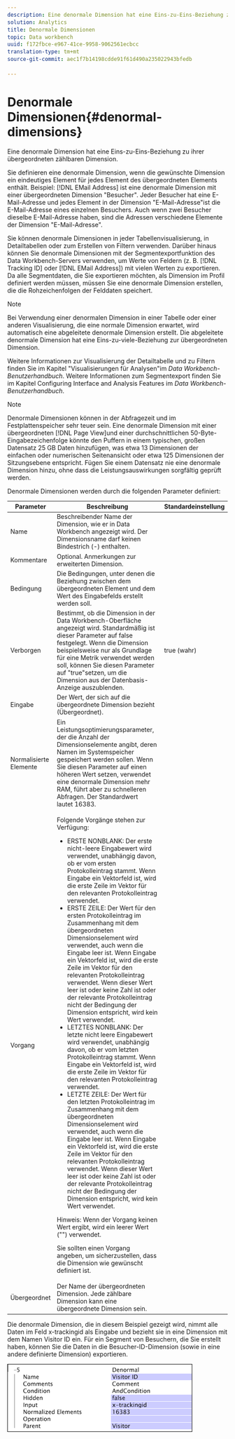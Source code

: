```yaml
---
description: Eine denormale Dimension hat eine Eins-zu-Eins-Beziehung zu ihrer übergeordneten zählbaren Dimension.
solution: Analytics
title: Denormale Dimensionen
topic: Data workbench
uuid: f172fbce-e967-41ce-9958-9062561ecbcc
translation-type: tm+mt
source-git-commit: aec1f7b14198cdde91f61d490a235022943bfedb

---
```



# Denormale Dimensionen{#denormal-dimensions}

Eine denormale Dimension hat eine Eins-zu-Eins-Beziehung zu ihrer übergeordneten zählbaren Dimension.

Sie definieren eine denormale Dimension, wenn die gewünschte Dimension ein eindeutiges Element für jedes Element des übergeordneten Elements enthält. Beispiel: [!DNL EMail Address] ist eine denormale Dimension mit einer übergeordneten Dimension &quot;Besucher&quot;. Jeder Besucher hat eine E-Mail-Adresse und jedes Element in der Dimension &quot;E-Mail-Adresse&quot;ist die E-Mail-Adresse eines einzelnen Besuchers. Auch wenn zwei Besucher dieselbe E-Mail-Adresse haben, sind die Adressen verschiedene Elemente der Dimension &quot;E-Mail-Adresse&quot;.

Sie können denormale Dimensionen in jeder Tabellenvisualisierung, in Detailtabellen oder zum Erstellen von Filtern verwenden. Darüber hinaus können Sie denormale Dimensionen mit der Segmentexportfunktion des Data Workbench-Servers verwenden, um Werte von Feldern (z. B. [!DNL Tracking ID] oder [!DNL EMail Address]) mit vielen Werten zu exportieren. Da alle Segmentdaten, die Sie exportieren möchten, als Dimension im Profil definiert werden müssen, müssen Sie eine denormale Dimension erstellen, die die Rohzeichenfolgen der Felddaten speichert.

>[!NOTE]
>
>Bei Verwendung einer denormalen Dimension in einer Tabelle oder einer anderen Visualisierung, die eine normale Dimension erwartet, wird automatisch eine abgeleitete denormale Dimension erstellt. Die abgeleitete denormale Dimension hat eine Eins-zu-viele-Beziehung zur übergeordneten Dimension.

Weitere Informationen zur Visualisierung der Detailtabelle und zu Filtern finden Sie im Kapitel &quot;Visualisierungen für Analysen&quot;im *Data Workbench-Benutzerhandbuch*. Weitere Informationen zum Segmentexport finden Sie im Kapitel Configuring Interface and Analysis Features im *Data Workbench-Benutzerhandbuch*.

>[!NOTE]
>
>Denormale Dimensionen können in der Abfragezeit und im Festplattenspeicher sehr teuer sein. Eine denormale Dimension mit einer übergeordneten [!DNL Page View]und einer durchschnittlichen 50-Byte-Eingabezeichenfolge könnte den Puffern in einem typischen, großen Datensatz 25 GB Daten hinzufügen, was etwa 13 Dimensionen der einfachen oder numerischen Seitenansicht oder etwa 125 Dimensionen der Sitzungsebene entspricht. Fügen Sie einem Datensatz nie eine denormale Dimension hinzu, ohne dass die Leistungsauswirkungen sorgfältig geprüft werden.

Denormale Dimensionen werden durch die folgenden Parameter definiert:

<table id="table_532AD791E39B4CF296FFA1C33FB8302E"> 
 <thead> 
  <tr> 
   <th colname="col1" class="entry"> Parameter </th> 
   <th colname="col2" class="entry"> Beschreibung </th> 
   <th colname="col3" class="entry"> Standardeinstellung </th> 
  </tr> 
 </thead>
 <tbody> 
  <tr> 
   <td colname="col1"> Name </td> 
   <td colname="col2"> Beschreibender Name der Dimension, wie er in Data Workbench angezeigt wird. Der Dimensionsname darf keinen Bindestrich (-) enthalten. </td> 
   <td colname="col3"> </td> 
  </tr> 
  <tr> 
   <td colname="col1"> Kommentare </td> 
   <td colname="col2"> Optional. Anmerkungen zur erweiterten Dimension. </td> 
   <td colname="col3"> </td> 
  </tr> 
  <tr> 
   <td colname="col1"> Bedingung </td> 
   <td colname="col2"> Die Bedingungen, unter denen die Beziehung zwischen dem übergeordneten Element und dem Wert des Eingabefelds erstellt werden soll. </td> 
   <td colname="col3"> </td> 
  </tr> 
  <tr> 
   <td colname="col1"> Verborgen </td> 
   <td colname="col2"> Bestimmt, ob die Dimension in der Data Workbench-Oberfläche angezeigt wird. Standardmäßig ist dieser Parameter auf false festgelegt. Wenn die Dimension beispielsweise nur als Grundlage für eine Metrik verwendet werden soll, können Sie diesen Parameter auf "true"setzen, um die Dimension aus der Datenbasis-Anzeige auszublenden. </td> 
   <td colname="col3"> true (wahr) </td> 
  </tr> 
  <tr> 
   <td colname="col1"> Eingabe </td> 
   <td colname="col2"> Der Wert, der sich auf die übergeordnete Dimension bezieht (Übergeordnet). </td> 
   <td colname="col3"> </td> 
  </tr> 
  <tr> 
   <td colname="col1"> Normalisierte Elemente </td> 
   <td colname="col2"> Ein Leistungsoptimierungsparameter, der die Anzahl der Dimensionselemente angibt, deren Namen im Systemspeicher gespeichert werden sollen. Wenn Sie diesen Parameter auf einen höheren Wert setzen, verwendet eine denormale Dimension mehr RAM, führt aber zu schnelleren Abfragen. Der Standardwert lautet 16383. </td> 
   <td colname="col3"> </td> 
  </tr> 
  <tr> 
   <td colname="col1"> Vorgang </td> 
   <td colname="col2"> <p>Folgende Vorgänge stehen zur Verfügung: </p> <p> 
     <ul id="ul_CCDC45838A3941BD949B6D21EA0492B3"> 
      <li id="li_F33898192A82437692B5C15684EFCF64"> ERSTE NONBLANK: Der erste nicht-leere Eingabewert wird verwendet, unabhängig davon, ob er vom ersten Protokolleintrag stammt. Wenn <span class="wintitle"> Eingabe</span> ein Vektorfeld ist, wird die erste Zeile im Vektor für den relevanten Protokolleintrag verwendet. </li> 
      <li id="li_4ADD0A368BB74B64AD29126C8E7B333F"> ERSTE ZEILE: Der Wert für den ersten Protokolleintrag im Zusammenhang mit dem übergeordneten Dimensionselement wird verwendet, auch wenn die Eingabe leer ist. Wenn <span class="wintitle"> Eingabe</span> ein Vektorfeld ist, wird die erste Zeile im Vektor für den relevanten Protokolleintrag verwendet. Wenn dieser Wert leer ist oder keine Zahl ist oder der relevante Protokolleintrag nicht der Bedingung der Dimension entspricht, wird kein Wert verwendet. </li> 
      <li id="li_C93CA22ADA634F21A6488BB3BEE7CB23"> LETZTES NONBLANK: Der letzte nicht leere Eingabewert wird verwendet, unabhängig davon, ob er vom letzten Protokolleintrag stammt. Wenn <span class="wintitle"> Eingabe</span> ein Vektorfeld ist, wird die erste Zeile im Vektor für den relevanten Protokolleintrag verwendet. </li> 
      <li id="li_2FFE585521B14FE5ABBF66AAC47F22C4"> LETZTE ZEILE: Der Wert für den letzten Protokolleintrag im Zusammenhang mit dem übergeordneten Dimensionselement wird verwendet, auch wenn die Eingabe leer ist. Wenn <span class="wintitle"> Eingabe</span> ein Vektorfeld ist, wird die erste Zeile im Vektor für den relevanten Protokolleintrag verwendet. Wenn dieser Wert leer ist oder keine Zahl ist oder der relevante Protokolleintrag nicht der Bedingung der Dimension entspricht, wird kein Wert verwendet. </li> 
     </ul> </p> <p> <p>Hinweis:  Wenn der Vorgang keinen Wert ergibt, wird ein leerer Wert ("") verwendet. </p> </p> <p> Sie sollten einen Vorgang angeben, um sicherzustellen, dass die Dimension wie gewünscht definiert ist. </p> </td> 
   <td colname="col3"> </td> 
  </tr> 
  <tr> 
   <td colname="col1"> Übergeordnet </td> 
   <td colname="col2"> Der Name der übergeordneten Dimension. Jede zählbare Dimension kann eine übergeordnete Dimension sein. </td> 
   <td colname="col3"> </td> 
  </tr> 
 </tbody> 
</table>

Die denormale Dimension, die in diesem Beispiel gezeigt wird, nimmt alle Daten im Feld x-trackingid als Eingabe und bezieht sie in eine Dimension mit dem Namen Visitor ID ein. Für ein Segment von Besuchern, die Sie erstellt haben, können Sie die Daten in die Besucher-ID-Dimension (sowie in eine andere definierte Dimension) exportieren.

![](assets/cfg_Transformation_Dim_Denormal.png)

